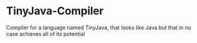 # TinyJava-Compiler
Compiler for a language named TinyJava, that looks like Java but that in no case achieves all of its potential
